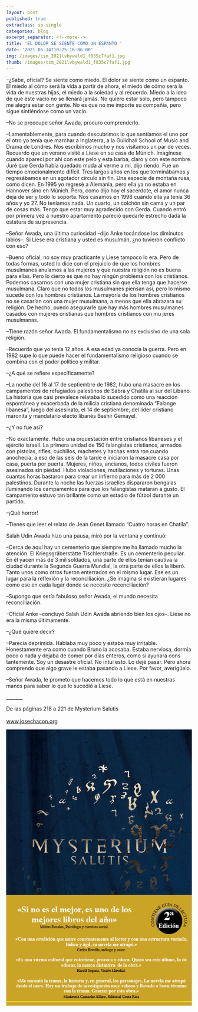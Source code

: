 ```yaml
---
layout: post
published: true
extraclass: sp-single
categories: blog
excerpt_separator: <!--more-->
title: 'EL DOLOR SE SIENTE COMO UN ESPANTO '
date: '2021-05-14T10:25:16-06:00'
img: /images/csm_2021lvbywald1_f835c7faf1.jpg
thumb: /images/csm_2021lvbywald1_f835c7faf1.jpg
---
```

–¿Sabe, oficial? Se siente como miedo. El dolor se siente como un espanto. El miedo al cómo será la vida a partir de ahora, el miedo de cómo será la vida de nuestras hijas, el miedo a la soledad y al recuerdo. Miedo a la idea de que este vacío no se llenará jamás. No quiero estar solo, pero tampoco me alegra estar con gente. No es que no me importe su compañía, pero sigue sintiéndose como un vacío.

–No se preocupe señor Awada, procuro comprenderlo.

–Lamentablemente, para cuando descubrimos lo que sentíamos el uno por el otro yo tenía que marchar a Inglaterra, a la Guildhall School of Music and Drama de Londres. Nos escribimos mucho y nos visitamos un par de veces. Recuerdo que un verano visité a Liese en su casa de Múnich. Imagínese cuando aparecí por ahí con este pelo y esta barba, claro y con este nombre. Juré que Gerda había quedado muda al verme a mí, dijo riendo. Fue un tiempo emocionalmente difícil. Tres largos años en los que terminábamos y regresábamos en un agotador círculo sin fin. Una especie de montaña rusa, como dicen. En 1995 yo regresé a Alemania, pero ella ya no estaba en Hannover sino en Múnich. Pero, como dijo hoy el sacerdote, el amor nunca deja de ser y todo lo soporta. Nos casamos en 1998 cuando ella ya tenía 36 años y yo 27.  No teníamos nada. Un cuarto, un colchón sin cama y un par de cosas más. Tengo que estar muy agradecido con Gerda.  Cuando entró por primera vez a nuestro apartamento pareció quedarle estrecho dada la estatura de su presencia. 

–Señor Awada, una última curiosidad –dijo Anke tocándose los diminutos labios–. Si Liese era cristiana y usted es musulmán, ¿no tuvieron conflicto con eso? 

–Bueno oficial, no soy muy practicante y Liese tampoco lo era. Pero de todas formas, usted lo dice con el prejuicio de que los hombres musulmanes anulamos a las mujeres y que nuestra religión no es buena para ellas. Pero lo cierto es que no hay ningún problema con los cristianos. Podemos casarnos con una mujer cristiana sin que ella tenga que hacerse musulmana. Claro que no todos los musulmanes piensan así, pero lo mismo sucede con los hombres cristianos. La mayoría de los hombres cristianos no se casarían con una mujer musulmana, a menos que ella abrazara su religión. De hecho, puedo asegurarle que hay más hombres musulmanes casados con mujeres cristianas que hombres cristianos con mu jeres musulmanas.

–Tiene razón señor Awada. El fundamentalismo no es exclusivo de una sola religión.

 –Recuerdo que yo tenía 12 años. A esa edad ya conocía la guerra. Pero en 1982 supe lo que puede hacer el fundamentalismo religioso cuando se combina con el poder político y militar.

–¿A qué se refiere específicamente?

–La noche del 16 al 17 de septiembre de 1982, hubo una masacre en los campamentos de refugiados palestinos de Sabra y Chatila al sur del Líbano. La historia que casi prevalece relataba lo sucedido como una reacción espontánea y exacerbada de la milicia cristiana denominada “Falange libanesa”, luego del asesinato, el 14 de septiembre, del líder cristiano maronita y mandatario electo libanés Bashir Gemayel. 

–¿Y no fue así?

–No exactamente. Hubo una orquestación entre cristianos libaneses y el ejército israelí. La primera unidad de 150 falangistas cristianos, armados con pistolas, rifles, cuchillos, machetes y hachas entra ron cuando anochecía, a eso de las seis de la tarde e iniciaron la masacre casa por casa, puerta por puerta. Mujeres, niños, ancianos, todos civiles fueron asesinados sin piedad. Hubo violaciones, mutilaciones y torturas. Unas cuantas horas bastaron para crear un infierno para más de 2 000 palestinos. Durante la noche las fuerzas israelíes dispararon bengalas iluminando los campamentos para que los falangistas mataran a gusto. El campamento estuvo tan brillante como un estadio de fútbol durante un partido.

–¡Qué horror!

–Tienes que leer el relato de Jean Genet llamado “Cuatro horas en Chatila”.

Salah Udin Awada hizo una pausa, miró por la ventana y continuó:

–Cerca de aquí hay un cementerio que siempre me ha llamado mucho la atención. El Kriegsgräberstätte Tischlerstraße. Es un cementerio peculiar. En él yacen más de 3 mil soldados, una parte de ellos tenían cautiva la ciudad durante la Segunda Guerra Mundial, la otra parte de ellos la liberó. Tanto unos como otros fueron enterrados en el mismo lugar. Ese es un lugar para la reflexión y la reconciliación. ¿Se imagina si existieran lugares como ese en cada lugar donde se necesite reconciliación? 

–Supongo que sería fabuloso señor Awada, el mundo necesita reconciliación.

–Oficial Anke –concluyó Salah Udin Awada abriendo bien los ojos–. Liese no era la misma últimamente. 

–¿Qué quiere decir?

–Parecía deprimida. Hablaba muy poco y estaba muy irritable. Honestamente era como cuando Bruno la acosaba. Estaba nerviosa, dormía poco o nada y dejaba de comer por días enteros, como si ayunara cons tantemente. Soy un desastre oficial. No intuí esto. Lo dejé pasar. Pero ahora comprendo que algo grave le estaba pasando a Liese. Por favor, averígüelo. 

–Señor Awada, le prometo que hacemos todo lo que está en nuestras manos para saber lo que le sucedió a Liese.

\_\_\_\_\_\__

De las páginas 218 a 221 de Mysterium Salutis\
\
www.josechacon.org

![null](/images/portada-2ed.jpeg)
